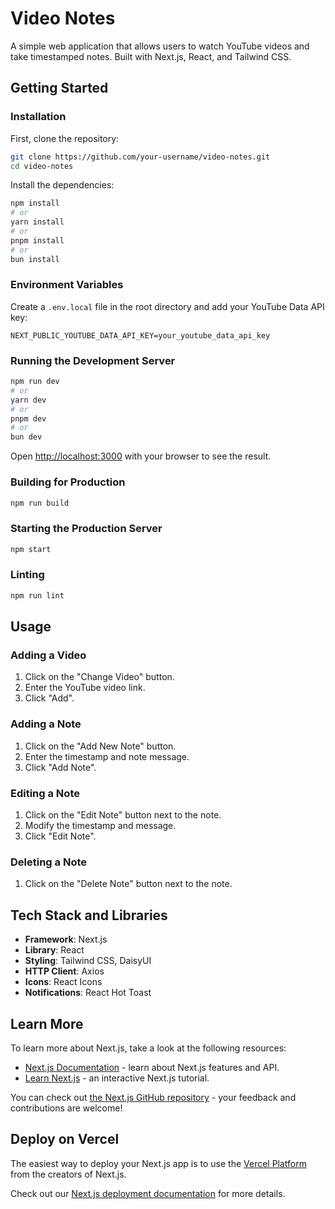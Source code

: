 # Video Notes

A simple web application that allows users to watch YouTube videos and take timestamped notes. Built with Next.js, React, and Tailwind CSS.

## Getting Started

### Installation

First, clone the repository:

```bash
git clone https://github.com/your-username/video-notes.git
cd video-notes
```

Install the dependencies:

```bash
npm install
# or
yarn install
# or
pnpm install
# or
bun install
```

### Environment Variables

Create a `.env.local` file in the root directory and add your YouTube Data API key:

```plaintext
NEXT_PUBLIC_YOUTUBE_DATA_API_KEY=your_youtube_data_api_key
```

### Running the Development Server

```bash
npm run dev
# or
yarn dev
# or
pnpm dev
# or
bun dev
```

Open [http://localhost:3000](http://localhost:3000) with your browser to see the result.

### Building for Production

```bash
npm run build
```

### Starting the Production Server

```bash
npm start
```

### Linting

```bash
npm run lint
```

## Usage

### Adding a Video

1. Click on the "Change Video" button.
2. Enter the YouTube video link.
3. Click "Add".

### Adding a Note

1. Click on the "Add New Note" button.
2. Enter the timestamp and note message.
3. Click "Add Note".

### Editing a Note

1. Click on the "Edit Note" button next to the note.
2. Modify the timestamp and message.
3. Click "Edit Note".

### Deleting a Note

1. Click on the "Delete Note" button next to the note.

## Tech Stack and Libraries

- **Framework**: Next.js
- **Library**: React
- **Styling**: Tailwind CSS, DaisyUI
- **HTTP Client**: Axios
- **Icons**: React Icons
- **Notifications**: React Hot Toast

## Learn More

To learn more about Next.js, take a look at the following resources:

- [Next.js Documentation](https://nextjs.org/docs) - learn about Next.js features and API.
- [Learn Next.js](https://nextjs.org/learn) - an interactive Next.js tutorial.

You can check out [the Next.js GitHub repository](https://github.com/vercel/next.js/) - your feedback and contributions are welcome!

## Deploy on Vercel

The easiest way to deploy your Next.js app is to use the [Vercel Platform](https://vercel.com/new?utm_medium=default-template&filter=next.js&utm_source=create-next-app&utm_campaign=create-next-app-readme) from the creators of Next.js.

Check out our [Next.js deployment documentation](https://nextjs.org/docs/deployment) for more details.
